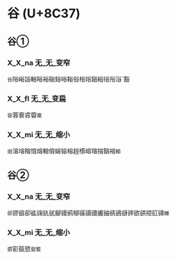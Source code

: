 # 谷 (U+8C37)

## 谷①

### X_X_na 无_无_变窄
`谷`䧍峪䛦輍䀰裕硲鋊唂䎥俗㭲焀谿綌绤谸浴`豁

### X_X_fl 无_无_变扁
`容`蓉䘱䜭䈶`㮤`

### X_X_mi 无_无_缩小 
`逧`溶塎穃愹熔䡥傛嫆镕榕䞱㯴嵱瑢搈鎔褣`鰫`

## 谷②

### X_X_na 无_无_变窄
`郤`豂谽卻谹䜯䜪㞃腳䜱鹆㮝豀豄䜲豅䜬谻鵒谺䜮欲谼谾䜫䜰`豃`

### X_X_mi 无_无_缩小
`㕡`彮㼸慾`壑螸`